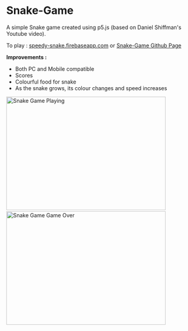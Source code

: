 # Snake-Game
A simple Snake game created using p5.js (based on Daniel Shiffman's Youtube video).

To play : <a href="https://speedy-snake.firebaseapp.com" target="_blank">speedy-snake.firebaseapp.com</a> or
<a href="https://akki777.github.io/Snake-Game/snake" target="_blank">Snake-Game Github Page</a>

<b> Improvements : </b>
<ul>
  <li> Both PC and Mobile compatible</li>
  <li> Scores </li>
  <li> Colourful food for snake </li>
  <li> As the snake grows, its colour changes and speed increases </li>
</ul>  

<img src="https://github.com/akki777/Snake-Game/blob/master/snake/a.png" alt="Snake Game Playing" height=300 width=420/>
&nbsp;&nbsp;&nbsp;&nbsp;&nbsp;
<img src="https://github.com/akki777/Snake-Game/blob/master/snake/b.png" alt="Snake Game Game Over" height=300 width=420/>

